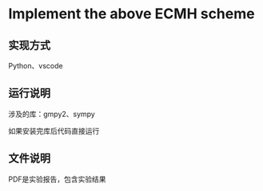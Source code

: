 # Implement the above ECMH scheme

## 实现方式

Python、vscode

## 运行说明

涉及的库：gmpy2、sympy

如果安装完库后代码直接运行

## 文件说明

PDF是实验报告，包含实验结果
